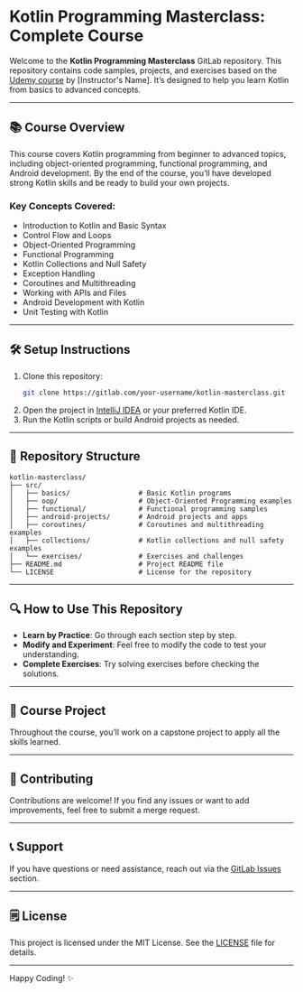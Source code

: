 # Kotlin Programming Masterclass: Complete Course

Welcome to the **Kotlin Programming Masterclass** GitLab repository. This repository contains code samples, projects, and exercises based on the [Udemy course](https://www.udemy.com/course/programming-with-kotlin-masterclass-complete-course) by [Instructor's Name]. It’s designed to help you learn Kotlin from basics to advanced concepts.

---

## 📚 Course Overview

This course covers Kotlin programming from beginner to advanced topics, including object-oriented programming, functional programming, and Android development. By the end of the course, you’ll have developed strong Kotlin skills and be ready to build your own projects.

### Key Concepts Covered:
- Introduction to Kotlin and Basic Syntax
- Control Flow and Loops
- Object-Oriented Programming
- Functional Programming
- Kotlin Collections and Null Safety
- Exception Handling
- Coroutines and Multithreading
- Working with APIs and Files
- Android Development with Kotlin
- Unit Testing with Kotlin

---

## 🛠️ Setup Instructions

1. Clone this repository:
   ```bash
   git clone https://gitlab.com/your-username/kotlin-masterclass.git
   ```
2. Open the project in [IntelliJ IDEA](https://www.jetbrains.com/idea/download/) or your preferred Kotlin IDE.
3. Run the Kotlin scripts or build Android projects as needed.

---

## 💂️ Repository Structure

```
kotlin-masterclass/
├── src/
│   ├── basics/                 # Basic Kotlin programs
│   ├── oop/                    # Object-Oriented Programming examples
│   ├── functional/             # Functional programming samples
│   ├── android-projects/       # Android projects and apps
│   ├── coroutines/             # Coroutines and multithreading examples
│   ├── collections/            # Kotlin collections and null safety examples
│   └── exercises/              # Exercises and challenges
├── README.md                   # Project README file
└── LICENSE                     # License for the repository
```

---

## 🔍 How to Use This Repository

- **Learn by Practice**: Go through each section step by step.
- **Modify and Experiment**: Feel free to modify the code to test your understanding.
- **Complete Exercises**: Try solving exercises before checking the solutions.

---

## 🚀 Course Project

Throughout the course, you’ll work on a capstone project to apply all the skills learned.

---

## 🤞 Contributing

Contributions are welcome! If you find any issues or want to add improvements, feel free to submit a merge request.

---

## 📞 Support

If you have questions or need assistance, reach out via the [GitLab Issues](https://gitlab.com/your-username/kotlin-masterclass/issues) section.

---

## 🗒 License

This project is licensed under the MIT License. See the [LICENSE](./LICENSE) file for details.

---

Happy Coding! ✨

